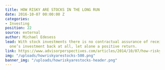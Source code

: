 ```yaml
---
title: HOW RISKY ARE STOCKS IN THE LONG RUN
date: 2016-10-07 00:00:00 Z
categories:
- Investing
position: 22
source: external
author: Michael Edesess
lead: With stock investments there is no contractual assurance of receiving any of
  one’s investment back at all, let alone a positive return.
link: https://www.advisorperspectives.com/articles/2014/10/07/how-risky-are-stocks-in-the-long-run
img: "/uploads/howriskyarestocks-500.png"
banner_img: "/uploads/howriskyarestocks-header.png"
---
```


